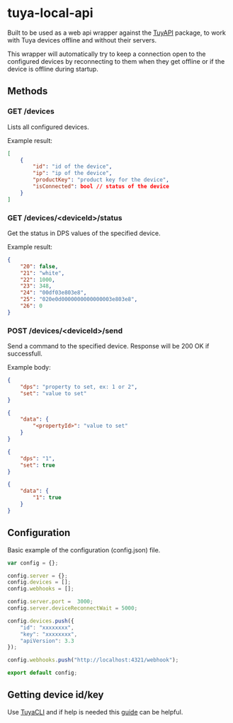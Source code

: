# tuya-local-api

Built to be used as a web api wrapper against the [TuyAPI](https://github.com/codetheweb/tuyapi) package, to work with Tuya devices offline and without their servers.

This wrapper will automatically try to keep a connection open to the configured devices by reconnecting to them when they get offline or if the device is offline during startup.

## Methods

### GET /devices

Lists all configured devices.

Example result:

``` json
[
    {
        "id": "id of the device",
        "ip": "ip of the device",
        "productKey": "product key for the device",
        "isConnected": bool // status of the device
    }
]
```

### GET /devices/&lt;deviceId&gt;/status

Get the status in DPS values of the specified device.

Example result:

``` json
{
    "20": false,
    "21": "white",
    "22": 1000,
    "23": 348,
    "24": "00df03e803e8",
    "25": "020e0d0000000000000003e803e8",
    "26": 0
}
```

### POST /devices/&lt;deviceId&gt;/send

Send a command to the specified device.
Response will be 200 OK if successfull.

Example body:

``` json
{
    "dps": "property to set, ex: 1 or 2",
    "set": "value to set"
}

{
    "data": {
        "<propertyId>": "value to set"
    }
}
```

``` json
{
    "dps": "1",
    "set": true
}

{
    "data": {
        "1": true
    }
}
```

## Configuration

Basic example of the configuration (config.json) file.

``` javascript
var config = {};

config.server = {};
config.devices = [];
config.webhooks = [];

config.server.port =  3000;
config.server.deviceReconnectWait = 5000;

config.devices.push({
    "id": "xxxxxxxx",
    "key": "xxxxxxxx",
    "apiVersion": 3.3
});

config.webhooks.push("http://localhost:4321/webhook");

export default config;
```

## Getting device id/key

Use [TuyaCLI](https://github.com/TuyaAPI/cli) and if help is needed this [guide](https://github.com/codetheweb/tuyapi/blob/master/docs/SETUP.md) can be helpful.
